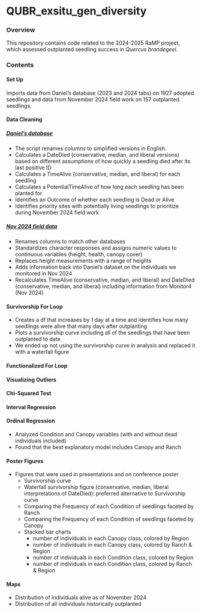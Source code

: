 # QUBR_exsitu_gen_diversity
 
### Overview
This repository contains code related to the 2024-2025 RaMP project, which assessed outplanted seedling success in *Quercus brandegeei*.

### Contents
#### Set Up
Imports data from Daniel’s database (2023 and 2024 tabs) on 1927 adopted seedlings and data from November 2024 field work on 157 outplanted seedlings.

#### Data Cleaning
##### [Daniel’s database](https://docs.google.com/spreadsheets/d/16GrmfPXmfTAl9oViUIs21HwsK6D_JKxI/edit?gid=1732693285#gid=1732693285)
- The script renames columns to simplified versions in English.
- Calculates a DateDied (conservative, median, and liberal versions) based on different assumptions of how quickly a seedling died after its last positive ID
- Calculates a TimeAlive (conservative, median, and liberal) for each seedling 
- Calculates a PotentialTimeAlive of how long each seedling has been planted for
- Identifies an Outcome of whether each seedling is Dead or Alive
- Identifies priority sites with potentially living seedlings to prioritize during November 2024 field work

##### [Nov 2024 field data](https://docs.google.com/spreadsheets/d/18FMAklTUCJ3s7tl2p5vEQV8LNIfpGTxcbDykR5Rl164/edit?gid=0#gid=0)
- Renames columns to match other databases
- Standardizes character responses and assigns numeric values to continuous variables (height, health, canopy cover)
- Replaces height measurements with a range of heights
- Adds information back into Daniel’s dataset on the individuals we monitored in Nov 2024
- Recalculates TimeAlive (conservative, median, and liberal) and DateDied (conservative, median, and liberal) including information from Monitor4 (Nov 2024)

#### Survivorship For Loop
- Creates a df that increases by 1 day at a time and identifies how many seedlings were alive that many days after outplanting
- Plots a survivorship curve including all of the seedlings that have been outplanted to date
- We ended up not using the survivorship curve in analysis and replaced it with a waterfall figure

#### Functionalized For Loop

#### Visualizing Outliers

#### Chi-Squared Test

#### Interval Regression

#### Ordinal Regression
- Analyzed Condition and Canopy variables (with and without dead individuals included)
- Found that the best explanatory model includes Canopy and Ranch

#### Poster Figures
- Figures that were used in presentations and on conference poster
  - Survivorship curve
  - Waterfall survivorship figure (conservative, median, liberal interpretations of DateDied): preferred alternative to Survivorship curve
  - Comparing the Frequency of each Condition of seedlings faceted by Ranch
  - Comparing the Frequency of each Condition of seedlings faceted by Canopy
  - Stacked bar charts
    - number of individuals in each Canopy class, colored by Region
    - number of individuals in each Canopy class, colored by Ranch & Region
    - number of individuals in each Condition class, colored by Region
    - number of individuals in each Condition class, colored by Ranch & Region

#### Maps
- Distribution of individuals alive as of November 2024
- Distribution of all individuals historically outplanted





